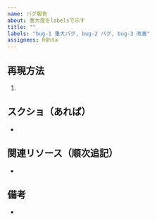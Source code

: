 ```yaml
---
name: バグ報告
about: 重大度をlabelsで示す
title: ""
labels: "bug-1 重大バグ, bug-2 バグ, bug-3 改善"
assignees: ROhta
---
```


## 再現方法

1.


## スクショ（あれば）

-

## 関連リソース（順次追記）

-

## 備考

-
